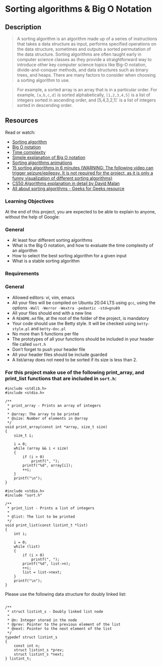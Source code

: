 # Sorting algorithms & Big O Notation

## Description

> A sorting algorithm is an algorithm made up of a series of instructions that takes a data structure as input, performs specified operations on the data structure, sometimes and outputs a sorted permutation of the data structure. Sorting algorithms are often taught early in computer science classes as they provide a straightforward way to introduce other key computer science topics like Big-O notation, divide-and-conquer methods, and data structures such as binary trees, and heaps. There are many factors to consider when choosing a       sorting algorithm to use.


> For example, a sorted array is an array that is in a particular order. For example, `[a,b,c,d]` is sorted alphabetically, `[1,2,3,4,5]` is a list of integers sorted in ascending order, and [5,4,3,2,1]` is a list of integers sorted in descending order.

## Resources

Read or watch:

- [Sorting algorithm](https://en.wikipedia.org/wiki/Sorting_algorithm)
- [Big O notation](https://en.wikipedia.org/wiki/Big_O_notation)
- [Time complexity](https://en.wikipedia.org/wiki/Time_complexity)
- [Simple explanation of Big O notation](https://stackoverflow.com/questions/487258/what-is-a-plain-english-explanation-of-big-o-notation)
- [Sorting algorithms animations](https://www.toptal.com/developers/sorting-algorithms)
- [15 sorting algorithms in 6 minutes (WARNING: The following video can trigger seizure/epilepsy. It is not required for the project, as it is only a funny visualization of different sorting algorithms)](https://www.youtube.com/watch?v=kPRA0W1kECg)
- [CS50 Algorithms explanation in detail by David Malan](https://cs50.harvard.edu/x/2023/notes/3/)
- [All about sorting algorithms - Geeks for Geeks resource](https://www.geeksforgeeks.org/sorting-algorithms/)

### Learning Objectives

At the end of this project, you are expected to be able to explain to anyone, without the help of Google:

### General

- At least four different sorting algorithms
- What is the Big O notation, and how to evaluate the time complexity of an algorithm
- How to select the best sorting algorithm for a given input
- What is a stable sorting algorithm

### Requirements
### General

- Allowed editors: vi, vim, emacs
- All your files will be compiled on Ubuntu 20.04 LTS using `gcc`, using the options `-Wall -Werror -Wextra -pedantic -std=gnu89`
- All your files should end with a new line
- A `README.md` file, at the root of the folder of the project, is mandatory
- Your code should use the Betty style. It will be checked using `betty-style.pl` and `betty-doc.pl`
- No more than 5 functions per file
- The prototypes of all your functions should be included in your header file called `sort.h`
- Don’t forget to push your header file
- All your header files should be include guarded
- A list/array does not need to be sorted if its size is less than 2.

### For this project make use of the following print_array, and print_list functions that are included in `sort.h`:

```
#include <stdlib.h>
#include <stdio.h>

/**
 * print_array - Prints an array of integers
 *
 * @array: The array to be printed
 * @size: Number of elements in @array
 */
void print_array(const int *array, size_t size)
{
    size_t i;

    i = 0;
    while (array && i < size)
    {
        if (i > 0)
            printf(", ");
        printf("%d", array[i]);
        ++i;
    }
    printf("\n");
}
```

```
#include <stdio.h>
#include "sort.h"

/**
 * print_list - Prints a list of integers
 *
 * @list: The list to be printed
 */
void print_list(const listint_t *list)
{
    int i;

    i = 0;
    while (list)
    {
        if (i > 0)
            printf(", ");
        printf("%d", list->n);
        ++i;
        list = list->next;
    }
    printf("\n");
}

```


Please use the following data structure for doubly linked list:
```

/**
 * struct listint_s - Doubly linked list node
 *
 * @n: Integer stored in the node
 * @prev: Pointer to the previous element of the list
 * @next: Pointer to the next element of the list
 */
typedef struct listint_s
{
    const int n;
    struct listint_s *prev;
    struct listint_s *next;
} listint_t;
```
